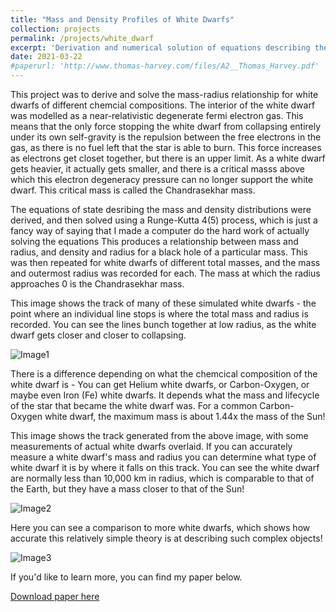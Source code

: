 ```yaml
---
title: "Mass and Density Profiles of White Dwarfs"
collection: projects
permalink: /projects/white_dwarf
excerpt: 'Derivation and numerical solution of equations describing the interior of a white dwarf.'
date: 2021-03-22
#paperurl: 'http://www.thomas-harvey.com/files/A2__Thomas_Harvey.pdf'
---
```


This project was to derive and solve the mass-radius relationship for white dwarfs of different chemcial compositions. The interior of the white dwarf was modelled as a near-relativistic degenerate fermi electron gas. This means that the only force stopping the white dwarf from collapsing entirely under its own self-gravity is the repulsion between the free electrons in the gas, as there is no fuel left that the star is able to burn. This force increases as electrons get closet together, but there is an upper limit. As a white dwarf gets heavier, it actually gets smaller, and there is a critical masss above which this electron degeneracy pressure can no longer support the white dwarf. This critical mass is called the Chandrasekhar mass.

The equations of state desribing the mass and density distributions were derived, and then solved using a Runge-Kutta 4(5) process, which is just a fancy way of saying that I made a computer do the hard work of actually solving the equations This produces a relationship between mass and radius, and density and radius for a black hole of a particular mass. This was then repeated for white dwarfs of different total masses, and the mass and outermost radius was recorded for each. The mass at which the radius approaches 0 is the  Chandrasekhar mass.

This image shows the track of many of these simulated white dwarfs - the point where an individual line stops is where the total mass and radius is recorded. You can see the lines bunch together at low radius, as the white dwarf gets closer and closer to collapsing. 

![Image1](http://www.thomas-harvey.com/images/whitedwarf/whitedwarf_mass.png)

There is a difference depending on what the chemcical composition of the white dwarf is - You can get Helium white dwarfs, or Carbon-Oxygen, or maybe even Iron (Fe) white dwarfs. It depends what the mass and lifecycle of the star that became the white dwarf was. For a common Carbon-Oxygen white dwarf, the maximum mass is about 1.44x the mass of the Sun!

This image shows the track generated from the above image, with some measurements of actual white dwarfs overlaid. If you can accurately measure a white dwarf's mass and radius you can determine what type of white dwarf it is by where it falls on this track. You can see the white dwarf are normally less than 10,000 km in radius, which is comparable to that of the Earth, but they have a mass closer to that of the Sun! 

![Image2](http://www.thomas-harvey.com/images/whitedwarf/white_dwarf_crit.png)

Here you can see a comparison to more white dwarfs, which shows how accurate this relatively simple theory is at describing such complex objects!

![Image3](http://www.thomas-harvey.com/images/whitedwarf/whitedwarf_comp.png)

If you'd like to learn more, you can find my paper below.

[Download paper here](http://www.thomas-harvey.com/files/A2__Thomas_Harvey.pdf)


